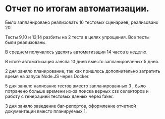 # Отчет по итогам автоматизации.

Было запланировано реализовать 16 тестовых сценариев, реализовано 20

Тесты 9,10 и 13,14 разбиты на 2 теста в целях упрощения. Все тесты были реализованы.

В среднем получалось уделять автоматизации 14 часов в неделю.

В итоге автоматизация заняла 10 дней вместо запланированных 5 дней.

2 дня заняло планирование, так как пришлось дополнительно затратить время на
запуск Node.JS через Docker.

5 дня заняло написание тестов вместо запланированных 3 , было потрачено больше
времени из-за поиска верных css селекторов и работу с генерацией тестовых данных
через faker.

 3 дня заняло заведение баг-репортов, оформление отчетной документации вместо
планируемых 1.
